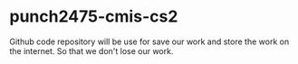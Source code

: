 # punch2475-cmis-cs2
Github code repository will be use for save our work and store the work on the internet. So that we don't lose our work. 
